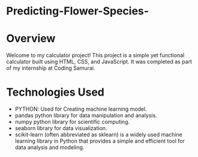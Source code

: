 # Predicting-Flower-Species-
# Overview
Welcome to my calculator project! This project is a simple yet functional calculator built using HTML, CSS, and JavaScript. It was completed as part of my internship at Coding Samurai.

# Technologies Used
- PYTHON: Used for Creating machine learning model.
- pandas python library for data manipulation and analysis.
- numpy python library for scientific computing.
- seaborn library for data visualization.
- scikit-learn (often abbreviated as sklearn) is a widely used machine learning library in Python that provides a simple and efficient tool for data analysis and modeling.
